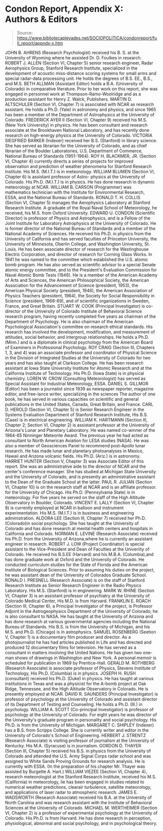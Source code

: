 # Condon Report, Appendix X: Authors & Editors

> Source: https://www.bibliotecapleyades.net/SOCIOPOLITICA/condonreport/full_report/appndx-x.htm

JOHN B. AHRENS (Research Psychologist) received his B. S. at the University of Wyoming where he assisted Dr. D. Foulkes in research.
ROBERT J. ALLEN (Section VI, Chapter 5) senior research engineer, Radar Aerophysics Group, Stanford Research Institute, specialized in the development of acoustic miss-distance scoring systems for small arms and special radar-data processing unit. He holds the degrees of B.S. EE., B.S., and M.S.
BETH ALLMAN (Assistant Editor) holds a B.A. (University of Colorado) in comparative literature. Prior to her work on this report, she was engaged in personnel work at Thompson-Ramo-Woolridge and as a production assistant for Henry Z. Walck, Publishers.
MARTIN D. ALTSCHULER (Section VI, Chapter 7) is associated with NCAR as research assistant. He holds a Ph.D. (Yale) in astronomy and physics, and since 1965 has been a member of the Department of Astrophysics at the University of Colorado.
FREDERICK AYER II (Section VI, Chapter 9) received his M.S. (New York University) in physics. He has been consultant and research associate at the Brookhaven National Laboratory, and has recently done research on high-energy physics at the University of Colorado.
VICTORIA SIEGFRIED BARKER (Indexer) received her B.S. (Stanford) in library science. She has served as librarian for the University of Colorado, and as chief librarian of the Boulder Laboratories, U.S. Department of Commerce, National Bureau of Standards (1951-1964).
ROY H. BLACKMER, JR. (Section VI, Chapter 4) currently directs a series of projects for improved observation and prediction of weather phenomena for Stanford Research Institute. His M.S. (M.I.T.) is in meteorology.
WILLIAM BLUMEN (Section VI, Chapter 6) is assistant professor of Astro- physics at the University of Colorado. His Ph.D. (M.I.T.) is in physics. He has done research in dynamic meteorology at NCAR.
WILLIAM B. CARSON (Programmer) was mathematics technician with the Institute for Environmental Research, ESSA, and the National Bureau of Standards.
RONALD T. H. COLLIS (Section VI, Chapter 5) manages the Aerophysics Laboratory at Stanford Research Institute. A graduate of the Royal Naval School of Meteorology, he received, his M.S. from Oxford University.
EDWARD U. CONDON (Scientific Director) is professor of Physics and Astrophysics, and is a Fellow of the Joint Institute for Laboratory Astrophysics at the University of Colorado. He is former director of the National Bureau of Standards and a member of the National Academy of Sciences. He received his Ph.D. in physics from the University of California and has served faculties of Princeton University, the University of Minnesota, Oberlin College, and Washington University, St. Louis. He has been associate director of research for the Westinghouse Electric Corporation, and director of research for Corning Glass Works. In 1941 he was named to the committee which established the U.S. atomic bomb program. He has also served as scientific advisor to a special Senate atomic energy committee, and to the President's Evaluation Commission for Naval Atomic Bomb Tests (1946). He is a member of the American Academy of Arts and Sciences, the American Philosophical Society, the American Association for the Advancement of Science (president, 1953), the American Physical Society (president, 1946), the American Association of Physics Teachers (president, 1964), the Society for Social Responsibility in Science (president, 1968-69), and of scientific organizations in Sweden, France, and Great Britain.
STUART W. COOK (Principal Investigator) is co-director of the University of Colorado Institute of Behavioral Science research program, having recently completed five years as chairman of the Department of Psychology. He is also chairman of the American Psychological Association's committee on research ethical standards. His research has involved the development, modification,
and measurement of attitudes, social behavior, and intergroup relationships. He holds a Ph.D. (Minn.) and is a diplomate in clinical psychology from the American Board of Examiners in Professional Psychology.
ROY CRAIG (Section III, Chapters 1, 3, and 4) was an associate professor and coordinator of Physical Science in the Division of Integrated Studies at the University of Colorado for two years and has also taught at Clarkson College. He has been research assistant at Iowa State University Institute for Atomic Research and at the California Institute of Technology. His Ph.D. (Iowa State) is in physical chemistry.
LOREN W. CROW (Consulting Meteorologist) has served as Special Assistant for Industrial Meteorology, ESSA.
DANIEL S. GILLMOR (Editor) has been a journalist since 1939 as newspaper reporter, magazine editor, and free-lance writer, specializing in the sciences The author of one book, he has served in various capacities on scientific and general publications in the United States, Canada, Great Britain, and France.
CARL D. HEROLD (Section VI, Chapter 5) is Senior Research Engineer in the Systems Evaluation Department of Stanford Research Institute, His B.S. (Case) is in electrical engineering.
WILLIAM K. HARTMANN (Section III, Chapter 2; Section VI, Chapter 2) is assistant professor at the University of Arizona's Lunar and Planetary Laboratory. He was named co-winner of the 1964-65 Ninninger Meteorite Award. The previous year he had acted as consultant to North American Aviation for LESA studies (NASA). He was also a member of Geosciences Panel to recommend post-Apollo lunar research. He has made lunar and planetary photoanalyses in Mexico, Hawaii and Arizona volcanic fields. His Ph.D. (Ariz.) is in astronomy.
HARRIET HUNTER (Section V, Chapter 3) was Associate Editor of this report. She was an administrative aide to the director of NCAR and the center's conference manager. She has studied at Michigan State University and the University of Colorado, and is presently an administrative assistant to the Dean of the Graduate School at the latter.
PAUL R. JULIAN (Section VI, Chapter 10) is on the research staff at NCAR and is an affiliate professor. for the University of Chicago. His Ph.D. (Pennsylvania State) is in meteorology. For five years he served on the staff of the High Altitude Observatory in Boulder, Colorado.
VINCENT E. LALLY (Section VI, Chapter 8) is currently employed at NCAR in balloon and instrument experimentation. His M.S. (M.I.T.) is in business and engineering administration.
ALDORA LEE (Section III, Chapter 7) received her Ph.D. (Colorado)in social psychology. She has taught at the University of Colorado and has done research at mental health centers and hospitals in California and Colorado.
NORMAN E. LEVINE (Research Associate) received his Ph.D. from the University of Arizona,where he is currently an assistant engineer in research.
ROBERT J. LOW (Project Coordinator) is special assistant to the Vice-President and Dean of Faculties at the Univeriity of Colorado. He received his B.S.EE (Harvard) and his M.B.A. (Columbia),and has done graduate work at Oxford and the University of Colorado. He conducted curriculum studies for the State of Florida and the American Institute of Biological Sciences. Prior to assuming his duties on the project, he was assistant dean of the University of Colorados Graduate School.
RONALD I. PRESNELL (Research Associate) is on the staff of Stanford Research Institute as Senior Research Engineer in the Radio Physics Laboratory. His M.S. (Stanford) is in engineering.
MARK W. RHINE (Section VI, Chapter 3) is an assistant professor of psychiatry at the University of Colorado Medical Center, His M.D. is from Harvard.
FRANKLIN E. ROACH (Section III, Chapter 6), a Principal Investigator of the project, is Professor Adjoint in the Astrogeophysics Department of the University of Colorado; he is also consultant to NASA. He has taught at the University of Arizona and has done research at various governmental agencies including the National Bureau of Standards. His B.S. is from the University of Michigan, and his M.S. and Ph.D. (Chicago) is in astrophysics.
SAMUEL ROSENBERG (Seetion V, Chapter 1) is a documentary film producer and director. As a photojournalist he has had articles published in Life and has directed and produced 12 documentary films for television. He has served as a consultant in matters involving the United Nations. He has given two one-man shows of drawings in Washington and New York. A personal memoir is scheduled for publication in 1969 by Prentice-Hall.
GERALD M. ROTHBERG (Research Associate) is associate professor of Physics, Stevens Institute of Technology, His Ph.D. (Columbia) is in physics.
JOSEPH H. RUSH (consultant) received his Ph.D. (Duke) in physics. He has taught at various institutions in Texas and was a physicist for the A-bomb project at Oak Ridge, Tennessee, and the High Altitude Observatory in Colorado. He is presently employed at NCAR.
DAVID R. SAUNDERS (Principal Investigator) is professor of psychology at the University of Colorado and assistant director of its Department of Testing and Counseling. He holds a Ph.D. (Ill.) in psychology.
WILLIAM A. SCOTT (Co-principal Investigator) is professor of psychology at the University of Colorado. For eight years he was director of the University's graduate program in personality and social psychology. His Ph.D. is from the University of Michigan.
MARGARET C. SHIPLEY (Indexer) has a B.S. from Scripps College. She is currently writer and editor in the University of Colorado's School of Engineering.
HERBERT J. STRENTZ (Research Associate) is visiting professor of journalism at the University of Kentucky. His M.A. (Syracuse) is in journalism.
GORDON D. THAYER (Section III, Chapter 5) received his B.S. in physics from the University of Colorado and attended the U.S. Army Signal Corps radar school and was assigned to White Sands Proving Grounds for research analysis. He is currently with ESSA. (In the preparation of his chapter Mr. Thayer was assisted by Burgette A. Hart.)
WILLIAM VIEZEE (Section VI, Chapter 4), research meteorologist at the Stanford Research Institute, received his M.S. (California) in meteorology, lie has been engaged in studies related to numerical weather predictions, clearair turbulence, satellite meteorology, and applications of laser radar to atmospheric research.
JAMES E. WADSWORTH (Research Associate) received his B.A. at the University of North Carolina and was research assistant with the Institute of Behavioral Sciences at the University of Colorado.
MICHAEL M. WERTHEIMER (Section VI, Chapter 2) is a professor of experimental psychology at the University of Colorado. His Ph.D. is from Harvard. He has done research in perception, physiological, abnormal and social psychology, and in psychological theory.
